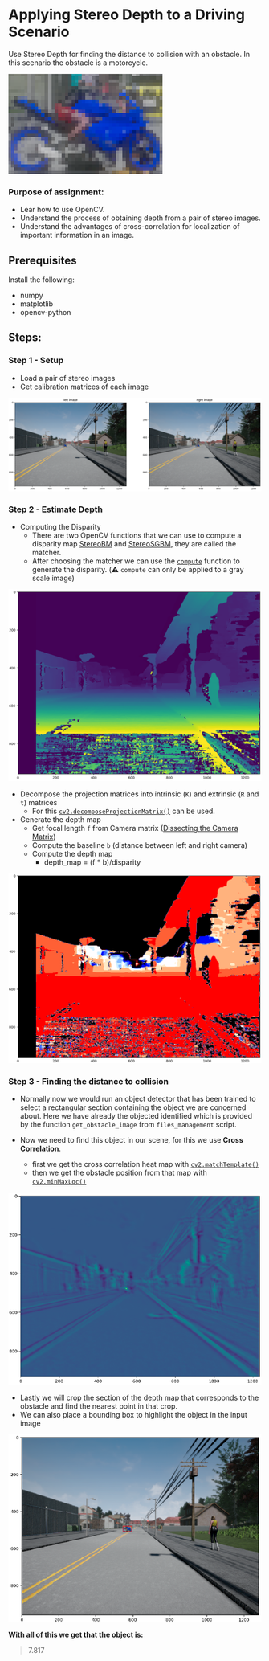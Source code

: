 # Applying Stereo Depth to a Driving Scenario

Use Stereo Depth for finding the distance to collision with an obstacle.
In this scenario the obstacle is a motorcycle.

![](images/motorcycle.png)

### Purpose of assignment:

- Lear how to use OpenCV.
- Understand the process of obtaining depth from a pair of stereo images.
- Understand the advantages of cross-correlation for localization of important information in an image.

## Prerequisites

Install the following:

- numpy
- matplotlib
- opencv-python

## Steps:

### Step 1 - Setup

- Load a pair of stereo images
- Get calibration matrices of each image

![](images/stereo_images.png)

### Step 2 - Estimate Depth

- Computing the Disparity
  - There are two OpenCV functions that we can use to compute a disparity map [StereoBM](https://docs.opencv.org/3.4.3/d9/dba/classcv_1_1StereoBM.html) and [StereoSGBM](https://docs.opencv.org/3.4.3/d2/d85/classcv_1_1StereoSGBM.html), they are called the matcher.
  - After choosing the matcher we can use the [`compute`](https://docs.opencv.org/3.4.3/d2/d6e/classcv_1_1StereoMatcher.html#a03f7087df1b2c618462eb98898841345) function to generate the disparity. (:warning: `compute` can only be applied to a gray scale image)

![](images/disparity.png)

- Decompose the projection matrices into intrinsic (`K`) and extrinsic (`R` and `t`) matrices
  - For this [`cv2.decomposeProjectionMatrix()`](https://docs.opencv.org/3.4.3/d9/d0c/group__calib3d.html#gaaae5a7899faa1ffdf268cd9088940248) can be used.
- Generate the depth map
  - Get focal length `f` from Camera matrix ([Dissecting the Camera Matrix](http://ksimek.github.io/2013/08/13/intrinsic/))
  - Compute the baseline `b` (distance between left and right camera)
  - Compute the depth map
    - depth_map = (f \* b)/disparity

![](images/depth_map.png)

### Step 3 - Finding the distance to collision

- Normally now we would run an object detector that has been trained to select a rectangular section containing the object we are concerned about. Here we have already the objected identified which is provided by the function `get_obstacle_image` from `files_management` script.
- Now we need to find this object in our scene, for this we use **Cross Correlation**.

  - first we get the cross correlation heat map with [`cv2.matchTemplate()`](https://docs.opencv.org/3.4.3/df/dfb/group__imgproc__object.html#ga586ebfb0a7fb604b35a23d85391329be)
  - then we get the obstacle position from that map with [`cv2.minMaxLoc()`](https://docs.opencv.org/3.4.3/d2/de8/group__core__array.html#ga8873b86a29c5af51cafdcee82f8150a7)

![](images/heat_map.png)

- Lastly we will crop the section of the depth map that corresponds to the obstacle and find the nearest point in that crop.
- We can also place a bounding box to highlight the object in the input image

![](images/bounding_box.png)

**With all of this we get that the object is:**

> 7.817
